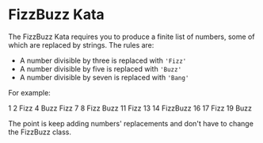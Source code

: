# FizzBuzz Kata

The FizzBuzz Kata requires you to produce a finite list of numbers, some of which are replaced by strings. The rules
are:

- A number divisible by three is replaced with ``'Fizz'``
- A number divisible by five is replaced with ``'Buzz'``
- A number divisible by seven is replaced with ``'Bang'``

For example:

1 2 Fizz 4 Buzz Fizz 7 8 Fizz Buzz 11 Fizz 13 14 FizzBuzz 16 17 Fizz 19 Buzz

The point is keep adding numbers' replacements and don't have to change the FizzBuzz class.
